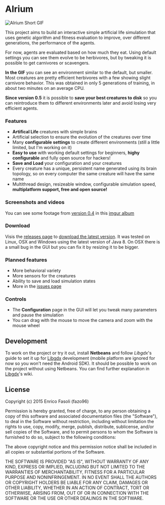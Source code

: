 # AIrium

![AIrium Short GIF](http://i.imgur.com/OTkPsSC.gif)

This project aims to build an interactive simple artificial life simulation that uses genetic algorithm and fitness evaluation to improve, over different generations, the performance of the agents.

For now, agents are evaluated based on how much they eat. Using default settings you can see them evolve to be herbivores, but by tweaking it is possible to get carnivores or scavengers.

__In the GIF__ you can see an environment similar to the default, but smaller. Most creatures are pretty efficient herbivores with a few showing slight carnivore behavior. This was obtained in only 5 generations of training, in about two minutes on an average CPU.

__Since version 0.5__ it is possible to __save your best creatures to disk__ so you can reintroduce them to different environments later and avoid losing very efficient agents.

### Features

- __Artifical Life__ creatures with simple brains
- Artificial selection to ensure the evolution of the creatures over time
- Many __configurable settings__ to create different environments (still a little limited, but I'm working on it)
- __Easy to use__ with working default settings for beginners, __highy configurable__ and fully open source for hackers!
- __Save and Load__ your configuration and your creatures
- Every creature has a unique, persistent name generated using its brain topology, so on every computer the same creature will have the same name
- Multithread design, resizeable window, configurable simulation speed, __multiplatform support, free and open source!__

### Screenshots and videos

You can see some footage from [version 0.4](https://github.com/fazo96/AIrium/releases/tag/v0.4.0) in this [imgur album](http://imgur.com/a/27g9l)

### Download

Visis the [releases page](https://github.com/fazo96/AIrium/releases) to [download the latest version](https://github.com/fazo96/AIrium/releases/latest). It was tested on Linux, OSX and Windows using the latest version of Java 8. On OSX there is a small bug in the GUI but you can fix it by resizing it to be bigger.

### Planned features

- More behavioral variety
- More sensors for the creatures
- Ability to save and load simulation states
- More in the [issues page](https://github.com/fazo96/AIrium/issues)

### Controls

- The __Configuration__ page in the GUI will let you tweak many parameters and pause the simulation
- You can drag with the mouse to move the camera and zoom with the mouse wheel

## Development

To work on the project or try it out, install __Netbeans__ and follow _Libgdx_'s guide to set it up for [Libgdx](http://libgdx.badlogicgames.com/) development (mobile platform are ignored for now so you won't need the Android SDK). It should be possible to work on the project without using Netbeans. You can find further explanation in [Libgdx](http://libgdx.badlogicgames.com/)'s wiki.

## License

Copyright (c) 2015 Enrico Fasoli (fazo96)

Permission is hereby granted, free of charge, to any person obtaining a copy of this software and associated documentation files (the "Software"), to deal in the Software without restriction, including without limitation the rights to use, copy, modify, merge, publish, distribute, sublicense, and/or sell copies of the Software, and to permit persons to whom the Software is furnished to do so, subject to the following conditions:

The above copyright notice and this permission notice shall be included in all copies or substantial portions of the Software.

THE SOFTWARE IS PROVIDED "AS IS", WITHOUT WARRANTY OF ANY KIND, EXPRESS OR IMPLIED, INCLUDING BUT NOT LIMITED TO THE WARRANTIES OF MERCHANTABILITY, FITNESS FOR A PARTICULAR PURPOSE AND NONINFRINGEMENT. IN NO EVENT SHALL THE AUTHORS OR COPYRIGHT HOLDERS BE LIABLE FOR ANY CLAIM, DAMAGES OR OTHER LIABILITY, WHETHER IN AN ACTION OF CONTRACT, TORT OR OTHERWISE, ARISING FROM, OUT OF OR IN CONNECTION WITH THE SOFTWARE OR THE USE OR OTHER DEALINGS IN THE SOFTWARE.
